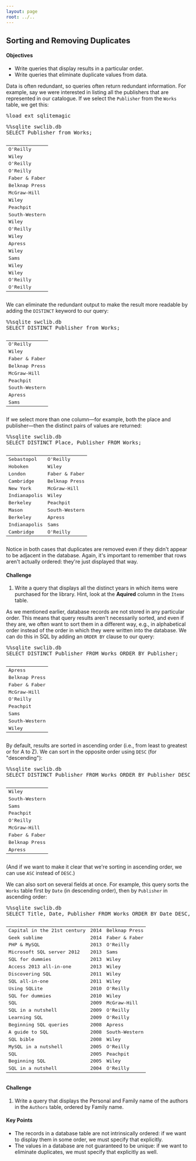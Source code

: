 ```yaml
---
layout: page
root: ../..
---
```


## Sorting and Removing Duplicates


<div class="objectives">
<h4 id="objectives">Objectives</h4>
<ul>
<li>Write queries that display results in a particular order.</li>
<li>Write queries that eliminate duplicate values from data.</li>
</ul>
</div>


<div>
<p>Data is often redundant, so queries often return redundant information. For example, say we were interested in listing all the publishers that are represented in our catalogue. If we select the <code>Publisher</code> from the <code>Works</code> table, we get this:</p>
</div>


<div class="in">
<pre>%load_ext sqlitemagic</pre>
</div>


<div class="in">
<pre>%%sqlite swclib.db
SELECT Publisher from Works;</pre>
</div>

<div class="out">
<pre><table>
	<TR><TD>O&#39;Reilly</TD>
	</TR>
	<TR><TD>Wiley</TD>
	</TR>
	<TR><TD>O&#39;Reilly</TD>
	</TR>
	<TR><TD>O&#39;Reilly</TD>
	</TR>
	<TR><TD>Faber &amp; Faber</TD>
	</TR>
	<TR><TD>Belknap Press</TD>
	</TR>
	<TR><TD>McGraw-Hill</TD>
	</TR>
	<TR><TD>Wiley</TD>
	</TR>
	<TR><TD>Peachpit</TD>
	</TR>
	<TR><TD>South-Western</TD>
	</TR>
	<TR><TD>Wiley</TD>
	</TR>
	<TR><TD>O&#39;Reilly</TD>
	</TR>
	<TR><TD>Wiley</TD>
	</TR>
	<TR><TD>Apress</TD>
	</TR>
	<TR><TD>Wiley</TD>
	</TR>
	<TR><TD>Sams</TD>
	</TR>
	<TR><TD>Wiley</TD>
	</TR>
	<TR><TD>Wiley</TD>
	</TR>
	<TR><TD>O&#39;Reilly</TD>
	</TR>
	<TR><TD>O&#39;Reilly</TD>
	</TR>
</table></pre>
</div>


<div>
<p>We can eliminate the redundant output to make the result more readable by adding the <code>DISTINCT</code> keyword to our query:</p>
</div>


<div class="in">
<pre>%%sqlite swclib.db
SELECT DISTINCT Publisher from Works;</pre>
</div>

<div class="out">
<pre><table>
	<TR><TD>O&#39;Reilly</TD>
	</TR>
	<TR><TD>Wiley</TD>
	</TR>
	<TR><TD>Faber &amp; Faber</TD>
	</TR>
	<TR><TD>Belknap Press</TD>
	</TR>
	<TR><TD>McGraw-Hill</TD>
	</TR>
	<TR><TD>Peachpit</TD>
	</TR>
	<TR><TD>South-Western</TD>
	</TR>
	<TR><TD>Apress</TD>
	</TR>
	<TR><TD>Sams</TD>
	</TR>
</table></pre>
</div>


<div>
<p>If we select more than one column—for example, both the place and publisher—then the distinct pairs of values are returned:</p>
</div>


<div class="in">
<pre>%%sqlite swclib.db
SELECT DISTINCT Place, Publisher FROM Works;</pre>
</div>

<div class="out">
<pre><table>
	<TR><TD>Sebastopol</TD>
	<TD>O&#39;Reilly</TD>
	</TR>
	<TR><TD>Hoboken</TD>
	<TD>Wiley</TD>
	</TR>
	<TR><TD>London</TD>
	<TD>Faber &amp; Faber</TD>
	</TR>
	<TR><TD>Cambridge</TD>
	<TD>Belknap Press</TD>
	</TR>
	<TR><TD>New York</TD>
	<TD>McGraw-Hill</TD>
	</TR>
	<TR><TD>Indianapolis</TD>
	<TD>Wiley</TD>
	</TR>
	<TR><TD>Berkeley</TD>
	<TD>Peachpit</TD>
	</TR>
	<TR><TD>Mason</TD>
	<TD>South-Western</TD>
	</TR>
	<TR><TD>Berkeley</TD>
	<TD>Apress</TD>
	</TR>
	<TR><TD>Indianapolis</TD>
	<TD>Sams</TD>
	</TR>
	<TR><TD>Cambridge</TD>
	<TD>O&#39;Reilly</TD>
	</TR>
</table></pre>
</div>


<div>
<p>Notice in both cases that duplicates are removed even if they didn't appear to be adjacent in the database. Again, it's important to remember that rows aren't actually ordered: they're just displayed that way.</p>
</div>


<div>
<h4 id="challenges">Challenge</h4>
<ol style="list-style-type: decimal">
<li>Write a query that displays all the distinct years in which items were purchased for the library. Hint, look at the <strong>Aquired</strong> column in the <code>Items</code> table.</li>
</ol>
</div>


<div>
<p>As we mentioned earlier, database records are not stored in any particular order. This means that query results aren't necessarily sorted, and even if they are, we often want to sort them in a different way, e.g., in alphabetical order instead of the order in which they were written into the database. We can do this in SQL by adding an <code>ORDER BY</code> clause to our query:</p>
</div>


<div class="in">
<pre>%%sqlite swclib.db
SELECT DISTINCT Publisher FROM Works ORDER BY Publisher;
</pre>
</div>

<div class="out">
<pre><table>
	<TR><TD>Apress</TD>
	</TR>
	<TR><TD>Belknap Press</TD>
	</TR>
	<TR><TD>Faber &amp; Faber</TD>
	</TR>
	<TR><TD>McGraw-Hill</TD>
	</TR>
	<TR><TD>O&#39;Reilly</TD>
	</TR>
	<TR><TD>Peachpit</TD>
	</TR>
	<TR><TD>Sams</TD>
	</TR>
	<TR><TD>South-Western</TD>
	</TR>
	<TR><TD>Wiley</TD>
	</TR>
</table></pre>
</div>


<div>
<p>By default, results are sorted in ascending order (i.e., from least to greatest or for A to Z). We can sort in the opposite order using <code>DESC</code> (for &quot;descending&quot;):</p>
</div>


<div class="in">
<pre>%%sqlite swclib.db
SELECT DISTINCT Publisher FROM Works ORDER BY Publisher DESC;</pre>
</div>

<div class="out">
<pre><table>
	<TR><TD>Wiley</TD>
	</TR>
	<TR><TD>South-Western</TD>
	</TR>
	<TR><TD>Sams</TD>
	</TR>
	<TR><TD>Peachpit</TD>
	</TR>
	<TR><TD>O&#39;Reilly</TD>
	</TR>
	<TR><TD>McGraw-Hill</TD>
	</TR>
	<TR><TD>Faber &amp; Faber</TD>
	</TR>
	<TR><TD>Belknap Press</TD>
	</TR>
	<TR><TD>Apress</TD>
	</TR>
</table></pre>
</div>

<div>
<p>(And if we want to make it clear that we're sorting in ascending order, we can use <code>ASC</code> instead of <code>DESC</code>.)</p>
<p>We can also sort on several fields at once. For example, this query sorts the <code>Works</code> table first by <code>Date</code> (in descending order), then by <code>Publisher</code> in ascending order:</p>
</div>


<div class="in">
<pre>%%sqlite swclib.db
SELECT Title, Date, Publisher FROM Works ORDER BY Date DESC, Publisher ASC;</pre>
</div>

<div class="out">
<pre><table>
	<TR><TD>Capital in the 21st century</TD>
	<TD>2014</TD>
	<TD>Belknap Press</TD>
	</TR>
	<TR><TD>Geek sublime</TD>
	<TD>2014</TD>
	<TD>Faber &amp; Faber</TD>
	</TR>
	<TR><TD>PHP &amp; MySQL</TD>
	<TD>2013</TD>
	<TD>O&#39;Reilly</TD>
	</TR>
	<TR><TD>Microsoft SQL server 2012</TD>
	<TD>2013</TD>
	<TD>Sams</TD>
	</TR>
	<TR><TD>SQL for dummies</TD>
	<TD>2013</TD>
	<TD>Wiley</TD>
	</TR>
	<TR><TD>Access 2013 all-in-one</TD>
	<TD>2013</TD>
	<TD>Wiley</TD>
	</TR>
	<TR><TD>Discovering SQL</TD>
	<TD>2011</TD>
	<TD>Wiley</TD>
	</TR>
	<TR><TD>SQL all-in-one</TD>
	<TD>2011</TD>
	<TD>Wiley</TD>
	</TR>
	<TR><TD>Using SQLite</TD>
	<TD>2010</TD>
	<TD>O&#39;Reilly</TD>
	</TR>
	<TR><TD>SQL for dummies</TD>
	<TD>2010</TD>
	<TD>Wiley</TD>
	</TR>
	<TR><TD>SQL</TD>
	<TD>2009</TD>
	<TD>McGraw-Hill</TD>
	</TR>
	<TR><TD>SQL in a nutshell</TD>
	<TD>2009</TD>
	<TD>O&#39;Reilly</TD>
	</TR>
	<TR><TD>Learning SQL</TD>
	<TD>2009</TD>
	<TD>O&#39;Reilly</TD>
	</TR>
	<TR><TD>Beginning SQL queries</TD>
	<TD>2008</TD>
	<TD>Apress</TD>
	</TR>
	<TR><TD>A guide to SQL</TD>
	<TD>2008</TD>
	<TD>South-Western</TD>
	</TR>
	<TR><TD>SQL bible</TD>
	<TD>2008</TD>
	<TD>Wiley</TD>
	</TR>
	<TR><TD>MySQL in a nutshell</TD>
	<TD>2005</TD>
	<TD>O&#39;Reilly</TD>
	</TR>
	<TR><TD>SQL</TD>
	<TD>2005</TD>
	<TD>Peachpit</TD>
	</TR>
	<TR><TD>Beginning SQL</TD>
	<TD>2005</TD>
	<TD>Wiley</TD>
	</TR>
	<TR><TD>SQL in a nutshell</TD>
	<TD>2004</TD>
	<TD>O&#39;Reilly</TD>
	</TR>
</table></pre>
</div>


<div>
<h4 id="challenges">Challenge</h4>
<ol style="list-style-type: decimal">
<li><p>Write a query that displays the Personal and Family name of the authors in the <code>Authors</code> table, ordered by Family name.</p></li>
</ol>
</div>


<div class="keypoints">
<h4 id="key-points">Key Points</h4>
<ul>
<li>The records in a database table are not intrinsically ordered: if we want to display them in some order, we must specify that explicitly.</li>
<li>The values in a database are not guaranteed to be unique: if we want to eliminate duplicates, we must specify that explicitly as well.</li>
</ul>
</div>
